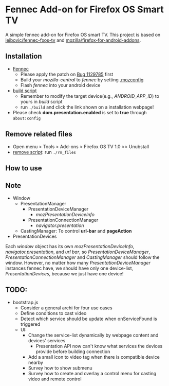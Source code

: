 # Fennec Add-on for Firefox OS Smart TV
A simple fennec add-on for Firefox OS smart TV. This project is based on [leibovic/fennec-fxos-tv](https://github.com/leibovic/fennec-fxos-tv) and [mozilla/firefox-for-android-addons](https://github.com/mozilla/firefox-for-android-addons).

## Installation
- [Fennec](https://wiki.mozilla.org/Mobile/Fennec/Android)
  - Please apply the patch on [Bug 1129785](https://bugzilla.mozilla.org/show_bug.cgi?id=1129785) first
  - Build your _mozilla-central_ to _fennec_ by setting [.mozconfig](https://wiki.mozilla.org/Mobile/Fennec/Android#Preparing_a_Fennec_mozconfig)
  - Flash _fennec_ into your android device
- [build script](https://github.com/ChunMinChang/fennec-fxos-tv/blob/master/build)
  - Remember to modify the target device(e.g., _ANDROID_APP_ID_) to yours in _build_ script
  - run ```./build``` and click the link shown on a installation webpage!
- Please check __dom.presentation.enabled__ is set to __true__ through ```about:config```

## Remove related files
- Open menu > Tools > Add-ons > Firefox OS TV 1.0 >> Unubstall
- [remove script](https://github.com/ChunMinChang/fennec-fxos-tv/blob/master/rm_files): run ```./rm_files```

## How to use


## Note
- Window
  - PresentationManager
    - PresentationDeviceManager
      - _mozPresentationDeviceInfo_
    - PresentationConnectionManager
      - _navigator.presentation_
  - CastingManager: To control __url-bar__ and __pageAction__
- PresentationDevices

Each _window_ object has its own _mozPresentationDeviceInfo_,
_navigator.presentation_, and _url bar_,
so _PresentationDeviceManager_, _PresentationConnectionManager_ and _CastingManager_ should follow the window.
However, no matter how many _PresentationDeviceManager_ instances fennec have,
we should have only one device-list, _PresentationDevices_, because we just have one device!

## TODO:
- bootstrap.js
  - Consider a general archi for four use cases
  - Define conditions to cast video
  - Detect which service should be update when onServiceFound is triggered
  - UI:
    - Change the service-list dynamically by webpage content and devices' services
      - Presentation API now can't know what services the devices provide before building connection
    - Add a small icon to video tag when there is compatible device nearby
    - Survey how to show submenu
    - Survey how to create and overlay a control menu for casting video and remote control
